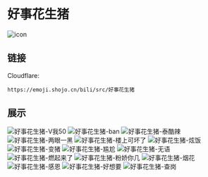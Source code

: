 # 好事花生猪
![icon](https://emoji.shojo.cn/bili/src/好事花生猪/icon.png)
## 链接
Cloudflare:
```
https://emoji.shojo.cn/bili/src/好事花生猪
```
## 展示
![好事花生猪-V我50](https://emoji.shojo.cn/bili/src/好事花生猪/好事花生猪-V我50.png)
![好事花生猪-ban](https://emoji.shojo.cn/bili/src/好事花生猪/好事花生猪-ban.png)
![好事花生猪-泰酷辣](https://emoji.shojo.cn/bili/src/好事花生猪/好事花生猪-泰酷辣.png)
![好事花生猪-两眼一黑](https://emoji.shojo.cn/bili/src/好事花生猪/好事花生猪-两眼一黑.png)
![好事花生猪-楼上可坏了](https://emoji.shojo.cn/bili/src/好事花生猪/好事花生猪-楼上可坏了.png)
![好事花生猪-炫饭](https://emoji.shojo.cn/bili/src/好事花生猪/好事花生猪-炫饭.png)
![好事花生猪-变猪](https://emoji.shojo.cn/bili/src/好事花生猪/好事花生猪-变猪.png)
![好事花生猪-尴尬](https://emoji.shojo.cn/bili/src/好事花生猪/好事花生猪-尴尬.png)
![好事花生猪-无语](https://emoji.shojo.cn/bili/src/好事花生猪/好事花生猪-无语.png)
![好事花生猪-燃起来了](https://emoji.shojo.cn/bili/src/好事花生猪/好事花生猪-燃起来了.png)
![好事花生猪-粉娇你几](https://emoji.shojo.cn/bili/src/好事花生猪/好事花生猪-粉娇你几.png)
![好事花生猪-烟花](https://emoji.shojo.cn/bili/src/好事花生猪/好事花生猪-烟花.png)
![好事花生猪-感恩](https://emoji.shojo.cn/bili/src/好事花生猪/好事花生猪-感恩.png)
![好事花生猪-好想要](https://emoji.shojo.cn/bili/src/好事花生猪/好事花生猪-好想要.png)
![好事花生猪-查岗](https://emoji.shojo.cn/bili/src/好事花生猪/好事花生猪-查岗.png)
